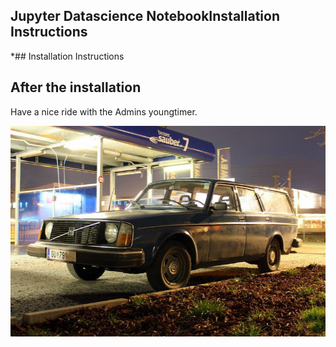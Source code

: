 ## Jupyter Datascience NotebookInstallation Instructions 

*## Installation Instructions 

## After the installation

Have a nice ride with the Admins youngtimer.

![FINAL](install-screen-final.jpg)